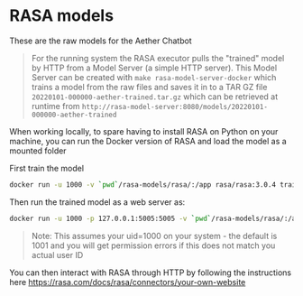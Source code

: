 <!--
SPDX-FileCopyrightText: 2022-present Open Networking Foundation <info@opennetworking.org>

SPDX-License-Identifier: Apache-2.0
-->

# RASA models

These are the raw models for the Aether Chatbot

> For the running system the RASA executor pulls the "trained" model by HTTP from a Model 
Server (a simple HTTP server). This Model Server can be created with `make rasa-model-server-docker` 
which trains a model from the raw files and saves it in to a TAR GZ file `20220101-000000-aether-trained.tar.gz`
which can be retrieved at runtime from `http://rasa-model-server:8080/models/20220101-000000-aether-trained`

When working locally, to spare having to install RASA on Python on your machine, you can run
the Docker version of RASA and load the model as a mounted folder

First train the model
```bash
docker run -u 1000 -v `pwd`/rasa-models/rasa/:/app rasa/rasa:3.0.4 train
```

Then run the trained model as a web server as:
```bash
docker run -u 1000 -p 127.0.0.1:5005:5005 -v `pwd`/rasa-models/rasa/:/app rasa/rasa:3.0.4 run
```

> Note: This assumes your uid=1000 on your system - the default is 1001 and you
> will get permission errors if this does not match you actual user ID

You can then interact with RASA through HTTP by following the instructions here
https://rasa.com/docs/rasa/connectors/your-own-website 
